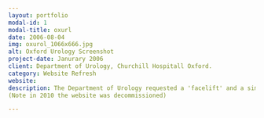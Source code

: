 ```yaml
---
layout: portfolio
modal-id: 1
modal-title: oxurl
date: 2006-08-04
img: oxurol_1066x666.jpg
alt: Oxford Urology Screenshot
project-date: Janurary 2006
client: Department of Urology, Churchill Hospitall Oxford.
category: Website Refresh
website: 
description: The Department of Urology requested a 'facelift' and a simple way modify content on their exisiting website for patients and GPs. Cranston IT redesigned the website in keeping with the original theme and installed a bespoke Content Management System, allowing dynamic content modification. 
(Note in 2010 the website was decommissioned)

---
```

